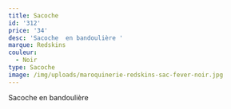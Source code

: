 ```yaml
---
title: Sacoche
id: '312'
price: '34'
desc: 'Sacoche  en bandoulière '
marque: Redskins
couleur:
  - Noir
type: Sacoche
image: /img/uploads/maroquinerie-redskins-sac-fever-noir.jpg
---
```

Sacoche en bandoulière
